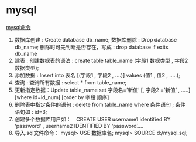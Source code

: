 # mysql

[mysql命令](mysql%20365e923fc85342dfabd554295ed71ebc/mysql%E5%91%BD%E4%BB%A4%204e3b0325eb7d4b848ac3152043dbc995.csv)

1. 数据库创建 : Create database db_name; 数据库删除 : Drop database db_name; 删除时可先判断是否存在，写成 : drop database if exits db_name
2. 建表 : 创建数据表的语法 : create table table_name (字段1 数据类型 , 字段2 数据类型);
3. 添加数据 : Insert into 表名 [(字段1 , 字段2 , ….)] values (值1 , 值2 , …..);
4. 查询 : 查询所有数据 : select * from table_name;
5. 更新指定数据：Update table_name set 字段名=’新值’ [, 字段2 =’新值’ , …..][where id=id_num] [order by 字段 顺序]
6. 删除表中指定条件的语句 : delete from table_name where 条件语句 ; 条件语句如 : id=3;
7. 创建多个数据库用户如：　CREATE USER username1 identified BY ‘password’ , username2 IDENTIFIED BY ‘password’….
8. 导入.sql文件命令： mysql> USE 数据库名; mysql> SOURCE d:/mysql.sql;